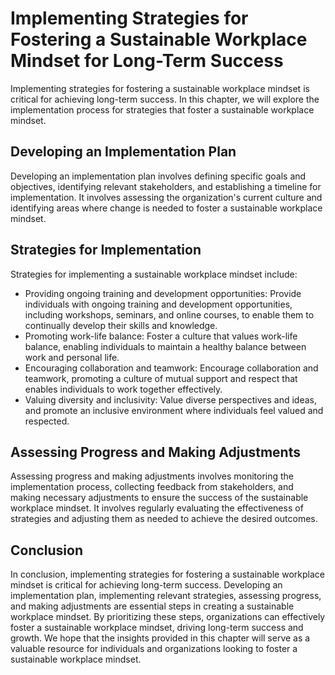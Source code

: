 Implementing Strategies for Fostering a Sustainable Workplace Mindset for Long-Term Success
======================================================================================================================

Implementing strategies for fostering a sustainable workplace mindset is critical for achieving long-term success. In this chapter, we will explore the implementation process for strategies that foster a sustainable workplace mindset.

Developing an Implementation Plan
---------------------------------

Developing an implementation plan involves defining specific goals and objectives, identifying relevant stakeholders, and establishing a timeline for implementation. It involves assessing the organization's current culture and identifying areas where change is needed to foster a sustainable workplace mindset.

Strategies for Implementation
-----------------------------

Strategies for implementing a sustainable workplace mindset include:

* Providing ongoing training and development opportunities: Provide individuals with ongoing training and development opportunities, including workshops, seminars, and online courses, to enable them to continually develop their skills and knowledge.
* Promoting work-life balance: Foster a culture that values work-life balance, enabling individuals to maintain a healthy balance between work and personal life.
* Encouraging collaboration and teamwork: Encourage collaboration and teamwork, promoting a culture of mutual support and respect that enables individuals to work together effectively.
* Valuing diversity and inclusivity: Value diverse perspectives and ideas, and promote an inclusive environment where individuals feel valued and respected.

Assessing Progress and Making Adjustments
-----------------------------------------

Assessing progress and making adjustments involves monitoring the implementation process, collecting feedback from stakeholders, and making necessary adjustments to ensure the success of the sustainable workplace mindset. It involves regularly evaluating the effectiveness of strategies and adjusting them as needed to achieve the desired outcomes.

Conclusion
----------

In conclusion, implementing strategies for fostering a sustainable workplace mindset is critical for achieving long-term success. Developing an implementation plan, implementing relevant strategies, assessing progress, and making adjustments are essential steps in creating a sustainable workplace mindset. By prioritizing these steps, organizations can effectively foster a sustainable workplace mindset, driving long-term success and growth. We hope that the insights provided in this chapter will serve as a valuable resource for individuals and organizations looking to foster a sustainable workplace mindset.
